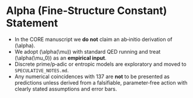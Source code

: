 # Alpha (Fine-Structure Constant) Statement

- In the CORE manuscript we **do not** claim an ab‑initio derivation of \(\alpha\).
- We adopt \(\alpha(\mu)\) with standard QED running and treat \(\alpha(\mu_0)\) as an **empirical input**.
- Discrete prime/p‑adic or entropic models are exploratory and moved to `SPECULATIVE_NOTES.md`.
- Any numerical coincidences with 137 are **not** to be presented as predictions unless derived from a falsifiable, parameter‑free action with clearly stated assumptions and error bars.
